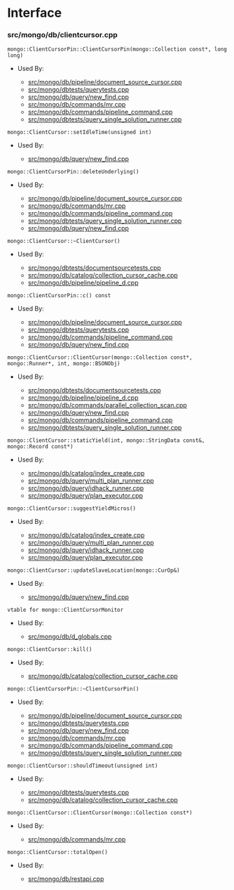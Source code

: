 
# Interface

### src/mongo/db/clientcursor.cpp

<div></div>

    mongo::ClientCursorPin::ClientCursorPin(mongo::Collection const*, long long)

- Used By:

    - [src/mongo/db/pipeline/document\_source\_cursor.cpp](../aggregation\_framework)
    - [src/mongo/dbtests/querytests.cpp](../unit\_tests)
    - [src/mongo/db/query/new\_find.cpp](../core\_query\_system)
    - [src/mongo/db/commands/mr.cpp](../database\_commands)
    - [src/mongo/db/commands/pipeline\_command.cpp](../aggregation\_framework)
    - [src/mongo/dbtests/query\_single\_solution\_runner.cpp](../unit\_tests)

<div></div>

    mongo::ClientCursor::setIdleTime(unsigned int)

- Used By:

    - [src/mongo/db/query/new\_find.cpp](../core\_query\_system)

<div></div>

    mongo::ClientCursorPin::deleteUnderlying()

- Used By:

    - [src/mongo/db/pipeline/document\_source\_cursor.cpp](../aggregation\_framework)
    - [src/mongo/db/commands/mr.cpp](../database\_commands)
    - [src/mongo/db/commands/pipeline\_command.cpp](../aggregation\_framework)
    - [src/mongo/dbtests/query\_single\_solution\_runner.cpp](../unit\_tests)
    - [src/mongo/db/query/new\_find.cpp](../core\_query\_system)

<div></div>

    mongo::ClientCursor::~ClientCursor()

- Used By:

    - [src/mongo/dbtests/documentsourcetests.cpp](../unit\_tests)
    - [src/mongo/db/catalog/collection\_cursor\_cache.cpp](../storage\_layer\_structure)
    - [src/mongo/db/pipeline/pipeline\_d.cpp](../aggregation\_framework)

<div></div>

    mongo::ClientCursorPin::c() const

- Used By:

    - [src/mongo/db/pipeline/document\_source\_cursor.cpp](../aggregation\_framework)
    - [src/mongo/dbtests/querytests.cpp](../unit\_tests)
    - [src/mongo/db/commands/pipeline\_command.cpp](../aggregation\_framework)
    - [src/mongo/db/query/new\_find.cpp](../core\_query\_system)

<div></div>

    mongo::ClientCursor::ClientCursor(mongo::Collection const*, mongo::Runner*, int, mongo::BSONObj)

- Used By:

    - [src/mongo/dbtests/documentsourcetests.cpp](../unit\_tests)
    - [src/mongo/db/pipeline/pipeline\_d.cpp](../aggregation\_framework)
    - [src/mongo/db/commands/parallel\_collection\_scan.cpp](../database\_commands)
    - [src/mongo/db/query/new\_find.cpp](../core\_query\_system)
    - [src/mongo/db/commands/pipeline\_command.cpp](../aggregation\_framework)
    - [src/mongo/dbtests/query\_single\_solution\_runner.cpp](../unit\_tests)

<div></div>

    mongo::ClientCursor::staticYield(int, mongo::StringData const&, mongo::Record const*)

- Used By:

    - [src/mongo/db/catalog/index\_create.cpp](../storage\_layer\_structure)
    - [src/mongo/db/query/multi\_plan\_runner.cpp](../core\_query\_system)
    - [src/mongo/db/query/idhack\_runner.cpp](../core\_query\_system)
    - [src/mongo/db/query/plan\_executor.cpp](../core\_query\_system)

<div></div>

    mongo::ClientCursor::suggestYieldMicros()

- Used By:

    - [src/mongo/db/catalog/index\_create.cpp](../storage\_layer\_structure)
    - [src/mongo/db/query/multi\_plan\_runner.cpp](../core\_query\_system)
    - [src/mongo/db/query/idhack\_runner.cpp](../core\_query\_system)
    - [src/mongo/db/query/plan\_executor.cpp](../core\_query\_system)

<div></div>

    mongo::ClientCursor::updateSlaveLocation(mongo::CurOp&)

- Used By:

    - [src/mongo/db/query/new\_find.cpp](../core\_query\_system)

<div></div>

    vtable for mongo::ClientCursorMonitor

- Used By:

    - [src/mongo/db/d\_globals.cpp](../legacy\_code)

<div></div>

    mongo::ClientCursor::kill()

- Used By:

    - [src/mongo/db/catalog/collection\_cursor\_cache.cpp](../storage\_layer\_structure)

<div></div>

    mongo::ClientCursorPin::~ClientCursorPin()

- Used By:

    - [src/mongo/db/pipeline/document\_source\_cursor.cpp](../aggregation\_framework)
    - [src/mongo/dbtests/querytests.cpp](../unit\_tests)
    - [src/mongo/db/query/new\_find.cpp](../core\_query\_system)
    - [src/mongo/db/commands/mr.cpp](../database\_commands)
    - [src/mongo/db/commands/pipeline\_command.cpp](../aggregation\_framework)
    - [src/mongo/dbtests/query\_single\_solution\_runner.cpp](../unit\_tests)

<div></div>

    mongo::ClientCursor::shouldTimeout(unsigned int)

- Used By:

    - [src/mongo/dbtests/querytests.cpp](../unit\_tests)
    - [src/mongo/db/catalog/collection\_cursor\_cache.cpp](../storage\_layer\_structure)

<div></div>

    mongo::ClientCursor::ClientCursor(mongo::Collection const*)

- Used By:

    - [src/mongo/db/commands/mr.cpp](../database\_commands)

<div></div>

    mongo::ClientCursor::totalOpen()

- Used By:

    - [src/mongo/db/restapi.cpp](../web\_server)
